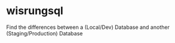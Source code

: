 # wisrungsql
Find the differences between a (Local/Dev) Database and another (Staging/Production) Database
